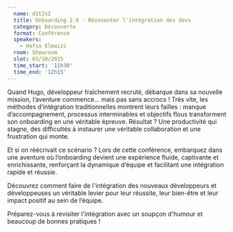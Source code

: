 ```yaml
---
  name: d1t2s2
  title: Onboarding 2.0 - Réinventer l'intégration des devs
  category: Découverte
  format: Conférence
  speakers: 
    - Hafsa Elmaizi
  room: Showroom
  slot: 03/10/2025
  time_start: '11h30'
  time_end: '12h15'
---
```

Quand Hugo, développeur fraîchement recruté, débarque dans sa nouvelle mission, l’aventure commence… mais pas sans accrocs ! Très vite, les méthodes d’intégration traditionnelles montrent leurs failles : manque d’accompagnement, processus interminables et objectifs flous transforment son onboarding en une véritable épreuve.
Résultat ? Une productivité qui stagne, des difficultés à instaurer une véritable collaboration et une frustration qui monte.

Et si on réécrivait ce scénario ? Lors de cette conférence, embarquez dans une aventure où l’onboarding devient une expérience fluide, captivante et enrichissante, renforçant la dynamique d’équipe et facilitant une intégration rapide et réussie.

Découvrez comment faire de l'intégration des nouveaux développeurs et développeuses un véritable levier pour leur réussite, leur bien-être et leur impact positif au sein de l’équipe.

Préparez-vous à revisiter l'intégration avec un soupçon d'humour et beaucoup de bonnes pratiques !
